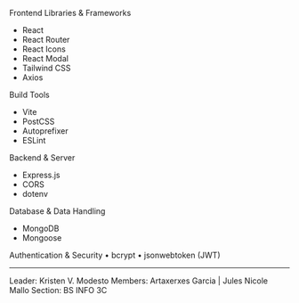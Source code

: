 Frontend Libraries & Frameworks    
+	React
+	React Router
+	React Icons
+	React Modal
+	Tailwind CSS
+	Axios
  
Build Tools
+	Vite
+	PostCSS
+	Autoprefixer
+	ESLint

Backend & Server
+	Express.js
+	CORS
+	dotenv

Database & Data Handling
+	MongoDB
+	Mongoose

Authentication & Security
•	bcrypt
•	jsonwebtoken (JWT)
______________________________________________
Leader: Kristen V. Modesto
Members: Artaxerxes Garcia | Jules Nicole Mallo
Section: BS INFO 3C

